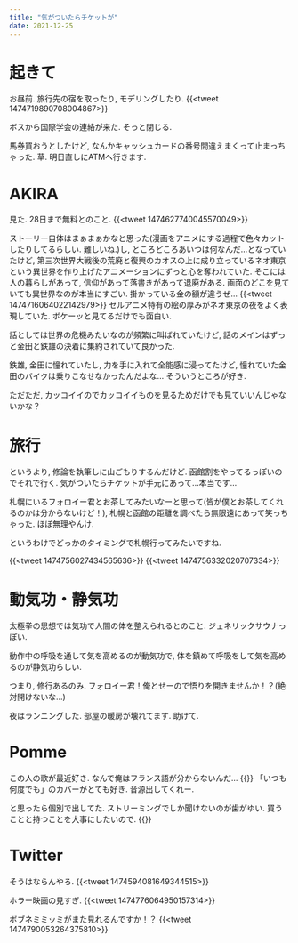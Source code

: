 ```yaml
---
title: "気がついたらチケットが"
date: 2021-12-25
---
```



# 起きて
お昼前. 旅行先の宿を取ったり, モデリングしたり.
{{<tweet 1474719890708004867>}}

ボスから国際学会の連絡が来た. そっと閉じる.

馬券買おうとしたけど, なんかキャッシュカードの番号間違えまくって止まっちゃった. 草. 明日直しにATMへ行きます.

# AKIRA
見た. 28日まで無料とのこと.
{{<tweet 1474627740045570049>}}

ストーリー自体はまぁまぁかなと思った(漫画をアニメにする過程で色々カットしたりしてるらしい. 難しいね.)し, ところどころあいつは何なんだ...となっていたけど, 第三次世界大戦後の荒廃と復興のカオスの上に成り立っているネオ東京という異世界を作り上げたアニメーションにずっと心を奪われていた. そこには人の暮らしがあって, 信仰があって落書きがあって退廃がある. 画面のどこを見ていても異世界なのが本当にすごい. 掛かっている金の額が違うぜ...
{{<tweet 1474716064022142979>}}
セルアニメ特有の絵の厚みがネオ東京の夜をよく表現していた. ボケーッと見てるだけでも面白い.

話としては世界の危機みたいなのが頻繁に叫ばれていたけど, 話のメインはずっと金田と鉄雄の決着に集約されていて良かった.

鉄雄, 金田に憧れていたし, 力を手に入れて全能感に浸ってたけど, 憧れていた金田のバイクは乗りこなせなかったんだよな... そういうところが好き.

ただただ, カッコイイのでカッコイイものを見るためだけでも見ていいんじゃないかな？

# 旅行
というより, 修論を執筆しに山ごもりするんだけど. 函館割をやってるっぽいのでそれで行く. 気がついたらチケットが手元にあって...本当です...

札幌にいるフォロイー君とお茶してみたいなーと思って(皆が僕とお茶してくれるのかは分からないけど！), 札幌と函館の距離を調べたら無限遠にあって笑っちゃった. ほぼ無理やんけ.

というわけでどっかのタイミングで札幌行ってみたいですね.

{{<tweet 1474756027434565636>}}
{{<tweet 1474756332020707334>}}


# 動気功・静気功
太極拳の思想では気功で人間の体を整えられるとのこと. ジェネリックサウナっぽい. 

動作中の呼吸を通して気を高めるのが動気功で, 体を鎮めて呼吸をして気を高めるのが静気功らしい.

つまり, 修行あるのみ. フォロイー君！俺とせーので悟りを開きませんか！？(絶対開けないな...)

夜はランニングした. 部屋の暖房が壊れてます. 助けて.

# Pomme
この人の歌が最近好き. なんで俺はフランス語が分からないんだ...
{{<youtube kyprP5MheMI>}}
「いつも何度でも」のカバーがとても好き. 音源出してくれー.

と思ったら個別で出してた. ストリーミングでしか聞けないのが歯がゆい. 買うことと持つことを大事にしたいので.
{{<youtube wc2rkbiWph0>}}

# Twitter
そうはならんやろ.
{{<tweet 1474594081649344515>}}

ホラー映画の見すぎ.
{{<tweet 1474776064950157314>}}

ボブネミミッミがまた見れるんですか！？
{{<tweet 1474790053264375810>}}